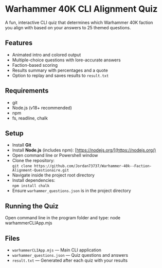 # Warhammer 40K CLI Alignment Quiz

A fun, interactive CLI quiz that determines which Warhammer 40K faction you align with based on your answers to 25 themed questions.

## Features

- Animated intro and colored output
- Multiple-choice questions with lore-accurate answers
- Faction-based scoring
- Results summary with percentages and a quote
- Option to replay and saves results to `result.txt`

## Requirements

- git
- Node.js (v18+ recommended)
- npm
- fs, readline, chalk

## Setup

- Install **Git**
- Install **Node.js** (includes npm): [https://nodejs.org/](https://nodejs.org/)
- Open command line or Powershell window
- Clone the repository:  
  `git clone https://github.com/Jordan73737/Warhammer-40k--Faction-Alignment-Questionaire.git`
- Navigate inside the project root directory
- Install dependencies:  
  `npm install chalk`
- Ensure `warhammer_questions.json` is in the project directory

## Running the Quiz

Open command line in the program folder and type: node warhammerCLIApp.mjs

## Files

- `warhammerCLIApp.mjs` — Main CLI application
- `warhammer_questions.json` — Quiz questions and answers
- `result.txt` — Generated after each quiz with your results
